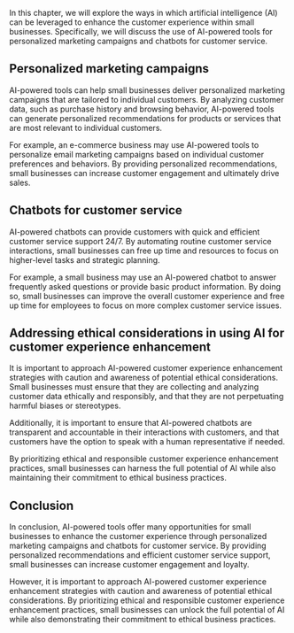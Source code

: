 
In this chapter, we will explore the ways in which artificial intelligence (AI) can be leveraged to enhance the customer experience within small businesses. Specifically, we will discuss the use of AI-powered tools for personalized marketing campaigns and chatbots for customer service.

Personalized marketing campaigns
--------------------------------

AI-powered tools can help small businesses deliver personalized marketing campaigns that are tailored to individual customers. By analyzing customer data, such as purchase history and browsing behavior, AI-powered tools can generate personalized recommendations for products or services that are most relevant to individual customers.

For example, an e-commerce business may use AI-powered tools to personalize email marketing campaigns based on individual customer preferences and behaviors. By providing personalized recommendations, small businesses can increase customer engagement and ultimately drive sales.

Chatbots for customer service
-----------------------------

AI-powered chatbots can provide customers with quick and efficient customer service support 24/7. By automating routine customer service interactions, small businesses can free up time and resources to focus on higher-level tasks and strategic planning.

For example, a small business may use an AI-powered chatbot to answer frequently asked questions or provide basic product information. By doing so, small businesses can improve the overall customer experience and free up time for employees to focus on more complex customer service issues.

Addressing ethical considerations in using AI for customer experience enhancement
---------------------------------------------------------------------------------

It is important to approach AI-powered customer experience enhancement strategies with caution and awareness of potential ethical considerations. Small businesses must ensure that they are collecting and analyzing customer data ethically and responsibly, and that they are not perpetuating harmful biases or stereotypes.

Additionally, it is important to ensure that AI-powered chatbots are transparent and accountable in their interactions with customers, and that customers have the option to speak with a human representative if needed.

By prioritizing ethical and responsible customer experience enhancement practices, small businesses can harness the full potential of AI while also maintaining their commitment to ethical business practices.

Conclusion
--------------------------

In conclusion, AI-powered tools offer many opportunities for small businesses to enhance the customer experience through personalized marketing campaigns and chatbots for customer service. By providing personalized recommendations and efficient customer service support, small businesses can increase customer engagement and loyalty.

However, it is important to approach AI-powered customer experience enhancement strategies with caution and awareness of potential ethical considerations. By prioritizing ethical and responsible customer experience enhancement practices, small businesses can unlock the full potential of AI while also demonstrating their commitment to ethical business practices.
